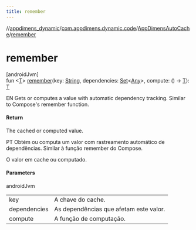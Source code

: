 ```yaml
---
title: remember
---
```

//[appdimens_dynamic](../../../index.html)/[com.appdimens.dynamic.code](../index.html)/[AppDimensAutoCache](index.html)/[remember](remember.html)



# remember



[androidJvm]\
fun &lt;[T](remember.html)&gt; [remember](remember.html)(key: [String](https://kotlinlang.org/api/core/kotlin-stdlib/kotlin/-string/index.html), dependencies: [Set](https://kotlinlang.org/api/core/kotlin-stdlib/kotlin.collections/-set/index.html)&lt;[Any](https://kotlinlang.org/api/core/kotlin-stdlib/kotlin/-any/index.html)&gt;, compute: () -&gt; [T](remember.html)): [T](remember.html)



EN Gets or computes a value with automatic dependency tracking. Similar to Compose's remember function.



#### Return



The cached or computed value.



PT Obtém ou computa um valor com rastreamento automático de dependências. Similar à função remember do Compose.



O valor em cache ou computado.



#### Parameters


androidJvm

| | |
|---|---|
| key | A chave do cache. |
| dependencies | As dependências que afetam este valor. |
| compute | A função de computação. |



